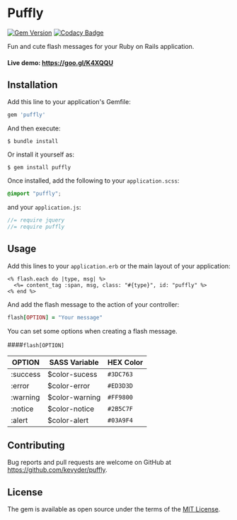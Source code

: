 # Puffly

[![Gem Version](https://badge.fury.io/rb/puffly.svg)](https://badge.fury.io/rb/puffly)
[![Codacy Badge](https://api.codacy.com/project/badge/Grade/bbf2d676a27842eab590d8dac0cda3ca)](https://www.codacy.com/app/Kevyder/puffly?utm_source=github.com&amp;utm_medium=referral&amp;utm_content=kevyder/puffly&amp;utm_campaign=Badge_Grade)


Fun and cute flash messages for your Ruby on Rails application.

#### Live demo: https://goo.gl/K4XQQU

## Installation

Add this line to your application's Gemfile:

  ```ruby
  gem 'puffly'
  ```

And then execute:

    $ bundle install

Or install it yourself as:

    $ gem install puffly

Once installed, add the following to your `application.scss`:

  ```scss
  @import "puffly";
  ```

and your `application.js`:

  ```js
  //= require jquery
  //= require puffly
  ```

## Usage

Add this lines to your `application.erb` or the main layout of your application:

  ```erb
  <% flash.each do |type, msg| %>
    <%= content_tag :span, msg, class: "#{type}", id: "puffly" %>
  <% end %>
  ```

And add the flash message to the action of your controller:

   ```ruby
   flash[OPTION] = "Your message"
   ```

You can set some options when creating a flash message.

####`flash[OPTION]`

   OPTION | SASS Variable | HEX Color
   ------------ | ------------- | -------------
   :success | $color-sucess | `#3DC763`
   :error | $color-error | `#ED3D3D`
   :warning | $color-warning | `#FF9800`
   :notice | $color-notice | `#2B5C7F`
   :alert  | $color-alert  | `#03A9F4`

## Contributing

Bug reports and pull requests are welcome on GitHub at https://github.com/kevyder/puffly.


## License

The gem is available as open source under the terms of the [MIT License](http://opensource.org/licenses/MIT).
